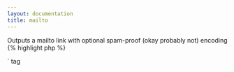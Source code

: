 ```yaml
---
layout: documentation
title: mailto
---
```


Outputs a mailto link with optional spam-proof (okay probably not) encoding
{% highlight php %}
<?php
mailto(string $address, [ string $text = null, [ string $subject = null, [ string $encode = null, [ string $cc = null, [ string $bcc = null, [ string $newsgroups = null, [ string $followupto = null, [ string $extra = null ]]]]]]]])
{% endhighlight %}

* **address**: target email address
* **text**: display text to show for the link, defaults to the address if not provided
* **subject**: the email subject
* **encode**: one of the available encoding (none, js, jscharcode or hex)
* **cc**: address(es) to carbon copy, comma separated
* **bcc**: address(es) to blind carbon copy, comma separated
* **newsgroups**: newsgroup(s) to post to, comma separated
* **followupto**: address(es) to follow up, comma separated
* **extra**: additional attributes to add to the `<a>` tag